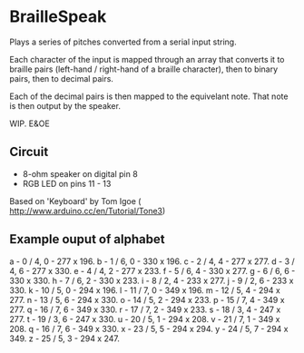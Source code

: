 # BrailleSpeak

Plays a series of pitches converted from a serial input string.
   
Each character of the input is mapped through an array that converts
it to braille pairs (left-hand / right-hand of a braille character), 
then to binary pairs, then to decimal pairs. 
       
Each of the decimal pairs is then mapped to the equivelant note.
That note is then output by the speaker.

WIP. E&OE

## Circuit

* 8-ohm speaker on digital pin 8
* RGB LED on pins 11 - 13

Based on 'Keyboard' by Tom Igoe ( http://www.arduino.cc/en/Tutorial/Tone3)

## Example ouput of alphabet

 a - 0 / 4, 0 - 277 x 196.
 b - 1 / 6, 0 - 330 x 196.
 c - 2 / 4, 4 - 277 x 277.
 d - 3 / 4, 6 - 277 x 330.
 e - 4 / 4, 2 - 277 x 233.
 f - 5 / 6, 4 - 330 x 277.
 g - 6 / 6, 6 - 330 x 330.
 h - 7 / 6, 2 - 330 x 233.
 i - 8 / 2, 4 - 233 x 277.
 j - 9 / 2, 6 - 233 x 330.
 k - 10 / 5, 0 - 294 x 196.
 l - 11 / 7, 0 - 349 x 196.
 m - 12 / 5, 4 - 294 x 277.
 n - 13 / 5, 6 - 294 x 330.
 o - 14 / 5, 2 - 294 x 233.
 p - 15 / 7, 4 - 349 x 277.
 q - 16 / 7, 6 - 349 x 330.
 r - 17 / 7, 2 - 349 x 233.
 s - 18 / 3, 4 - 247 x 277.
 t - 19 / 3, 6 - 247 x 330.
 u - 20 / 5, 1 - 294 x 208.
 v - 21 / 7, 1 - 349 x 208.
 q - 16 / 7, 6 - 349 x 330.
 x - 23 / 5, 5 - 294 x 294.
 y - 24 / 5, 7 - 294 x 349.
 z - 25 / 5, 3 - 294 x 247.


